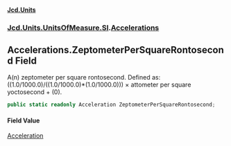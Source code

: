 #### [Jcd.Units](index.md 'index')
### [Jcd.Units.UnitsOfMeasure.SI](Jcd.Units.UnitsOfMeasure.SI.md 'Jcd.Units.UnitsOfMeasure.SI').[Accelerations](Accelerations.md 'Jcd.Units.UnitsOfMeasure.SI.Accelerations')

## Accelerations.ZeptometerPerSquareRontosecond Field

A(n) zeptometer per square rontosecond. Defined as: ((1.0/1000.0)/((1.0/1000.0)*(1.0/1000.0))) × attometer per square yoctosecond + (0).

```csharp
public static readonly Acceleration ZeptometerPerSquareRontosecond;
```

#### Field Value
[Acceleration](Acceleration.md 'Jcd.Units.UnitTypes.Acceleration')
